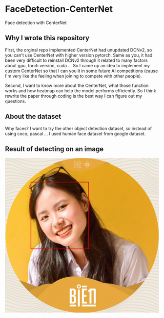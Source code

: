 # FaceDetection-CenterNet
Face detection with CenterNet
## Why I wrote this repository  
First, the orginal repo implemented CenterNet had unupdated DCNv2, so you can't use CenterNet with higher version pytorch. Same as you, it had been very difficult to reinstall DCNv2 through it related to many factors about gpu, torch version, cuda ... So I came up an idea to implement my custom CenterNet so that I can you it in some future AI competitions (cause I'm very like the feeling when joining to compete with other people).  

Second, I want to know more about the CenterNet, what those function works and how heatmap can help the model performs efficiently. So I think rewrite the paper through coding  is the best way I can figure out my questions.  
## About the dataset  
Why faces? I want to try the other object detection dataset, so instead of using coco, pascal ... I used human face dataset from google dataset.  

## Result of detecting on an image  
![](images/sample1.jpg)
